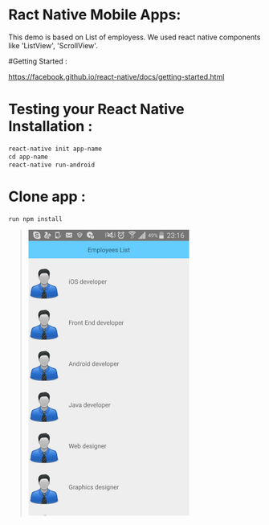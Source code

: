 # Ract Native Mobile Apps:

This demo is based on List of employess. We used react native components like 'ListView', 'ScrollView'.


#Getting Started :


https://facebook.github.io/react-native/docs/getting-started.html

# Testing your React Native Installation :
```
react-native init app-name
cd app-name
react-native run-android
```

# Clone app :
```
run npm install
```

><img src="employees.jpg" width="320">